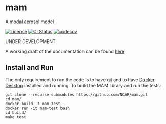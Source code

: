 mam
===

A modal aerosol model

[![License](https://img.shields.io/github/license/NCAR/mam.svg)](https://github.com/NCAR/mam/blob/main/LICENSE) [![CI Status](https://github.com/NCAR/mam/actions/workflows/tests.yml/badge.svg)](https://github.com/NCAR/mam/actions/workflows/tests.yml) [![codecov](https://codecov.io/gh/NCAR/mam/branch/main/graph/badge.svg?token=WIBA0JE3OE)](https://codecov.io/gh/NCAR/mam)

UNDER DEVELOPMENT

A working draft of the documentation can be found [here](https://ncar.github.io/mam)

## Install and Run ##

The only requirement to run the code is to have git and to have [Docker Desktop](https://www.docker.com/get-started) installed and running. To build the MAM library and run the tests:

```
git clone --recurse-submodules https://github.com/NCAR/mam.git
cd mam/
docker build -t mam-test .
docker run -it mam-test bash
cd build/
make test
```
